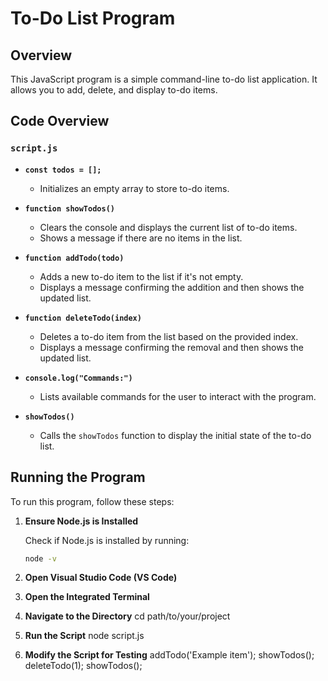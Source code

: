 # To-Do List Program

## Overview

This JavaScript program is a simple command-line to-do list application. It allows you to add, delete, and display to-do items.

## Code Overview

### `script.js`

- **`const todos = [];`**
  - Initializes an empty array to store to-do items.

- **`function showTodos()`**
  - Clears the console and displays the current list of to-do items.
  - Shows a message if there are no items in the list.

- **`function addTodo(todo)`**
  - Adds a new to-do item to the list if it's not empty.
  - Displays a message confirming the addition and then shows the updated list.

- **`function deleteTodo(index)`**
  - Deletes a to-do item from the list based on the provided index.
  - Displays a message confirming the removal and then shows the updated list.

- **`console.log("Commands:")`**
  - Lists available commands for the user to interact with the program.
  
- **`showTodos()`**
  - Calls the `showTodos` function to display the initial state of the to-do list.

## Running the Program

To run this program, follow these steps:

1. **Ensure Node.js is Installed**

   Check if Node.js is installed by running:

   ```bash
   node -v

2. **Open Visual Studio Code (VS Code)**

3. **Open the Integrated Terminal**

4. **Navigate to the Directory**
    cd path/to/your/project

5. **Run the Script**
    node script.js

6. **Modify the Script for Testing**
    addTodo('Example item');
    showTodos();
    deleteTodo(1);
    showTodos();
